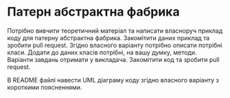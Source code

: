 # Патерн абстрактна фабрика

Потрібно вивчити теоретичний матеріал та написати власноруч приклад коду для патерну абстрактна фабрика.
Закомітити даних приклад та зробити pull request.
Згідно власного варіанту потрібно описати потрібні класи. Додати до даних класів потрібні, на вашу думку, методи. Варіанти завдань отримати у викладача.
Закомітити код та зробити pull request.

В README файлі навести UML діаграму коду згідно власного варіанту з короткими поясненнями.
